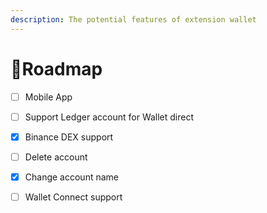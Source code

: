 ```yaml
---
description: The potential features of extension wallet
---
```


# 🚥Roadmap

* [ ] Mobile App
* [ ] Support Ledger account for Wallet direct
* [x] Binance DEX support
* [ ] Delete account
* [x] Change account name
* [ ] Wallet Connect support



